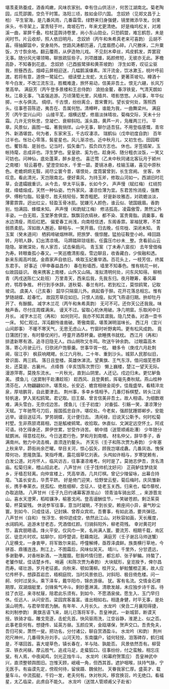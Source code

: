 <!-- { "loadSidebar": true } -->
堪羡麦熟蚕成，酒香鸡嫩，风味农家别。幸有住山供活计，何苦江湖南北。菊老陶园，瓜荒邵圃，空负干时策。洛阳三顷，胜如金印六国。 
念奴娇（见郑文昌于上柏）
平生宦海，是几番风雨，几番霜雪。绿野来归身强健，镜里微添华发。剑束床头，书寻架上，富贵轻于叶。南坡石竹，年来尤更清绝。 
好是梅坞松关，对湘溪一曲，翠屏千叠。柱杖蓝舆诗卷里，尚小东山勋业。只恐鸥盟，难忘鹤怨，未是闲时节。片云收却，照人依旧明月。 
念奴娇（丙午和朱希真老来可喜韵）
云胡不喜。得抽脚篮中，安身局外。世路风涛都历遍，几度眉攒心碎。八尺滕床，二升粟饭，方寸恢余地。翻云覆雨，从伊造物儿戏。 
不见刻木牵丝，鸡皮鹤发，弄罢寂无事。随分风光堪领略，聊放疏狂些子。刘项雌雄，跖颜修短，无彼亦无此。茅檐高卧，不知春到花底。 
念奴娇（己酉振鹭驿和黄茶坡韵）
浮生如寄，叹征尘驱我，担簦西去。烟嶂云屏相迎送，几幅鹅溪缣素。浑汗流金，饮冰漱玉，桃叶呼前渡。若将有意，道傍一鹭延伫。 
细读壁上龙蛇，太丘笔在，更著茶坡句。樽酒十年今白发，不改江流东注。胜概难逢，旅怀易动，信美非吾土。恨无六翮，长风万里高举。 
满庭芳（丙午登多景楼和王总侍韵）
浪拍金鳌，春浮铁瓮，气清天朗如秋。江皋无事，飞盖强追游。万顷蒲萄光里，风樯共、塔影悠悠。人间事，年华似掷，一水与俱流。 
绸缪。千古恨，纷纷离合，晋宋曹刘。望长安何处，落照西头。往事苍苔陈迹，夷吾在、吾属何愁。清樽畔，谁能为我，一曲舞梁州。 
满庭芳（丙午宜兴山间）
山接平芜，烟横远墅，修眉淡抹晴妆。菊梅交际，天未十分霜。几许无穷秋思，空凝伫、衰柳斜阳。溪头路，黄芦一片，凫雁两三行。 
平章。风景似，画图一幅，著我徜徉。山中无事，聊尔适吾狂。不用登临感慨，青帘外、新酒堪尝。何为者，东家宋玉，千古叹凄凉。 
瑞鹤仙（戊申初度自韵）
百年过半也。怅壮心零落，鬓星星也。风儿渐凉也。近中秋月儿，又初生也。田园暇也。矍铄哉、是翁也。记当时，弧矢垂门，孤负四方志也。 
休也。牙签插架，玉帐持麾，总成非也。浮生梦也。皇皇欲、奚为也。趁身闲、随分粗衣淡饭，一笑又可妨也。问神仙，底处蓬莱，醉乡是也。 
喜迁莺（乙未中秋同诸北客玩月于颍州之南楼）
轻云暮卷，望澄空如水，千里一碧。菱镜冰悬，桂输玉碾，喜见中原秋色。老蟾炯炯无翳，阅尽尘寰今昔，堪恨处，度霓裳曾到，长生宫阙。 
坐客。休叹息。看此清光，天岂限南北。便好乘风，为持玉斧，修取山河如一。西湖旧时花草，会遣孀娥重识。从今去，举太平玩事，长如今夕。 
声声慢（赋红梅）
红绡剪就，绛蜡熔成，天然一种仙姿。竹外家风，凄凉俭薄为宜。东君苦怜消瘦，强教伊、傅粉匀脂。较量尽，胜夭桃轻俗，繁杏粗肥。 
好是新妆雅态，对疏蟾淡淡，薄雾霏霏。迥出红尘，轻盈玉骨冰肌。犹嫌污人颜色，谁云似、虢国娥眉。香韵别，怕满园、蜂蝶未知。 
声声慢（和韵赋江梅）
修洁孤高，凌霜傲雪，萧然尘外丰姿。一白无瑕，玉堂茅舍俱宜。飘飘羽衣缟袂，都不染、富贵膏脂。调羹事，看水边清瘦，雨后红肥。 
偏爱春工尚浅，向南枝信透，东阁香霏。翠袖犹寒，不禁弱质柔肌。浑如故人邂逅，聊相与、一笑开眉。归去晚，任帘栊、深闭未知。 
青玉案（癸未道间）
栖鸦啼破烟林暝。把旅梦、俄惊醒。猛拍征鞍登小岭。峰回路转，月明人静，幻出清凉境。 
马蹄踏碎琼瑶影。任露压巾纱未＿整。贪看前山云隐隐。翠微深处，有人家否，试击柴扃问。 
青玉案（丁未寿八窗叔）
去年曾借梅为寿。转眼垂孤小春又。一笑巡檐清影瘦。雪边聊且，收香藏白，少俟融和透。 
新来东阁高吟就。金鼎家声自依旧。唤取玉妃重举酒。百花头上，一枝芳信，终属东君手。 
好事近（甲申春益昌作）
春在粉墙西，墙里不知春色。惟有桃花一树，似故园益识。 
晚来携客上南楼，山外又山隔。准拟清明何处，问东风知得。 
柳梢青（丙戌送陈仁父赴班）
万里青天，西来后我，先我东归。夜月鞭筹，春风幕府，鹗荐争推。 
杯行到手休辞。道秋菊、春兰有时。若到松江，莫惊鸥鹭，记取坡词。 
虞美人（己亥春）
韶华只隔窗儿外。病起昏于醉。花开花落总相忘。惟有梦随胡蝶、趁春忙。 
故园芳草应如旧。只恨人消瘦。拟凭飞燕语归期。拚却牡丹开了、有酴醿。 
减字木兰花（丙午和朱希真韵）
无可不可。还你天公还我我。味触声香。尽付庄周蝶满床。 
谩天不过。留取心机休用破。净几明窗。乐取闲中日月长。 
减字木兰花（再和）
如何则可。我亦不知其谓我。隐几焚香。对酒一壶书一床。 
知仁观过。浑沌翻怜谁凿破。寄傲南窗。堪羡渊明滋味长。 
西江月（宜兴山间即事）
不暖不寒天气，无思无虑山人。竹窗时听野禽鸣。更有松风成韵。 
竟日蒲团打坐，有时藜仗闲行。呼童开酒荐杯羹。欲睡携书就枕。 
西江月（再和）
排遣新寒有酒，追寻旧隐无人。四山朔吹又冬鸣。吹送午钟余韵。 
过眼霜高木落，寄心月驶云行。归欤闭户饱藜羹。世事华胥一枕。 
糖多令（庚戌六月赴荆阃，宿江亭）
枫荻响飕飕。长江六月秋。二十年、重到沙头。城郭人民那似旧，曾识面、两三鸥。 
落日且登楼。英雄休涕流。望黄旗、王气东浮。借问烟芜苍莽处，还莫是、古襄州。 
点绛唇（辛亥饯陈次贾归）
懒上巍楼，楚江一望天无际。漫游萍寄。莫挽东流水。 
一片秋光，直到山阴里。人还记。戍边归未。更忆鲈鱼美。 
摸鱼儿（送窦制干赴漕趁班）
趁西风、且登黄鹤，挥毫先奏秋赋。燕山桂种清芬在。人物翩翩如许。堪羡处。长安近、蟾宫相继金闺步。佳哉盛举。看精淬龙泉，厚培鹏背，自此要津去。 
荆州事，多幸乡情相予。几番灯柝棋墅。转头江阔轻帆速，梦入吴松鸥鹭。君记取。旧王粲、曾言信美非吾土。故人相语。为细数艰难，满头雪白，无奈戍边苦。 
摸鱼儿（壬子初度）
对垂弧、引觞一笑，凄凉薄分天赋。丁年驰骛弓刀后，报国孤忠自许。堪叹处。今老矣，强颜犹踵邯郸步。安能远举。谩目送征鸿，梦劳胡蝶，无计便归去。 
清闲禄，旧说天公靳予。何时松菊村墅。生非燕颔鸢肩相，岂是觚棱鹓鹭。收拾取。休直似、文渊定远空怀土。阿戎可语。待乞得身还，屏伊世累，甘受作诗苦。 
朝中措（送管顺甫赴漕）
少年随分赋鹦洲。得意桂花秋。今日送君行色，梦和月到南楼。 
材名仲父，辞华季子，香满南州。勉力中流击楫，直须连钓鳌头。 
齐天乐（壬子和陈次贾为寿韵）
少年塞上秋来早，昴街尚余芒曜。举目关河，惊心弧矢，顾我岂堪戎纛。几番凤诰。愧保障何功，恩隆旒藻。笑指呼鹰，露花烟草忆刘表。 
头鸬如许相与，岁寒犹赖有，白发公道。对月怀人，临风访古，往事凄凉难考。何时是了。莫驰志伊吾，贪名清庙。松菊归来，稽山招此老。 
八声甘州（壬子饯帅机沈好问）
正莼鲈佳梦绕吴乡，牙樯忍轻离。向仲宣楼上，凭高举酒，几共灯棋。曾记少陵留咏，出幕合持麾。飞盖长安去，华贯平跻。 
好是倚门迎笑，恰野堂云壑，菊后梅时。庆凤雏新长，携手奉莱衣。抚孤松、绝胜细柳，念征人、徒老玉关西。归来也，幅巾藜杖，办取追随。 
八声甘州（壬子九日约诸幕客游龙山）
领青油车骑出郊＿，来游晋龙山。喜水天澄霁，稻畦镰净，榆塞戈闲。登高谩酬佳节，一笑破苍颜。剩泛茱萸菊，杯莫留残。 
休说参军往事，意当时凝眺，不到长安。赖座间小异，豪气眇尘寰。到如今、只成佳话，记封姨、曾荐众宾欢。吾曹事，有如此酒，要共弹冠。 
八声甘州（自和）
怅浮生、俯仰迹成空，依然此江山。对秋容如画，天长雁度，水阔鸥闲。追游未甘老态，凭酒借红颜。归骑斜阳外，柳老荷残。 
幸对黄花时节，喜宾朋晤语。烽火平安。仅风巾一笑，名尚满人寰。要流芳、相期千载，肯区区、徒恋片时欢。姑聊尔，招呼楚调，慰藉南冠。 
满庭芳（壬子谢吕马帅送蟹）
八足横戈，一身衷甲，将军致尔来前。呼僮解缚，亟荐泽虞鲜。族类横行草地，今骈首、鼎镬连连。荆江上，不图霜后，风味似吴天。 
晴川。千里外，分甘遗远，多谢勤拳。对香枨新酒，一洗腥膻。慰我吟情归思，都忘却、张子鲈鳊。持螯了，老饕作赋，佳话楚乡传。 
哨遍（和陈次贾为寿韵）
大块赋形，皇览揆予，俾尔昌而寿。嗟壮游。岁月老征裘。向秋来、顿如蒲柳。桂开又。鲈鲙蟹橙正美，故人应忆传杯手。想薜荔岩峦，梧桐庭院，当时风景依旧。对斜阳、极目倚危楼。问一舸、何时过吴头。乘下泽车，戴华阳巾，锦衣游昼。 
犹。客有名流。交情金石襟期厚。双湖烟艇里，剑锋紫气冲斗。剩妙墨淋漓，清歌发越，未应独步诗千首。待挂了衣冠，来寻杖屦，陪君此乐须有。到如今、不愿酒泉侯。愿生入、玉门早归休。任远人、从问安否。梁园宾客虽富。谁出相如右。相逢身健，时平无事，是处溪山明秀。与君举斝若为酬。有年年、人月长久。 
水龙吟（癸丑二月襄阳得捷，和刘制参韵）
黄旗吉语飞来，胡儿已落将军手。吾皇神武，一新城郭，断谟天授。铁骑才临，雕戈竞逐，击蛇先首。快风驱雨洗，江空谷静，淮淝上、似之否。 
此事老臣何有。想捷传、延英方昼。玉颜应笑，金瓯堪保，贺声交口。吾责免夫，吾归可矣，萧然一叟。把功名，分付诸公，聊自赏酒盈斗。 
水龙吟（和韵）
荆州咫尺神州，几番得失孙刘手。山河天险，东南牖户，钺何轻授。泪落碑存，鹤归城是，不堪回首。喜大堤草色，镇长春在，羊与陆、孰能否。 
风景依然吾有。柳营深、铁衣闲昼。摩云胜气，追戎马足，走蜚狐口。往事纷纷，付之蛮触，相忘庄叟。有人焉，中夜闻鸡，剑光正烛牛斗。 
水龙吟（和幕府贺策应）
吾皇神武中兴，直须整顿舆图旧。岂惟天顾，岷峨一角，但西其首。遮护咽喉，扶持气脉，宁无医手。有庙谟先定，傍观何待，留侯蹑、魏侯肘。 
天眷我家仁厚。盛英才、载量车斗。中流孤艇，千钧一发，老夫何有。休对秋风，移宫换羽，吟无绝口。看福星，太乙临梁，此虏自不能久。 
水龙吟（送馆人管顺甫父子赴省）
